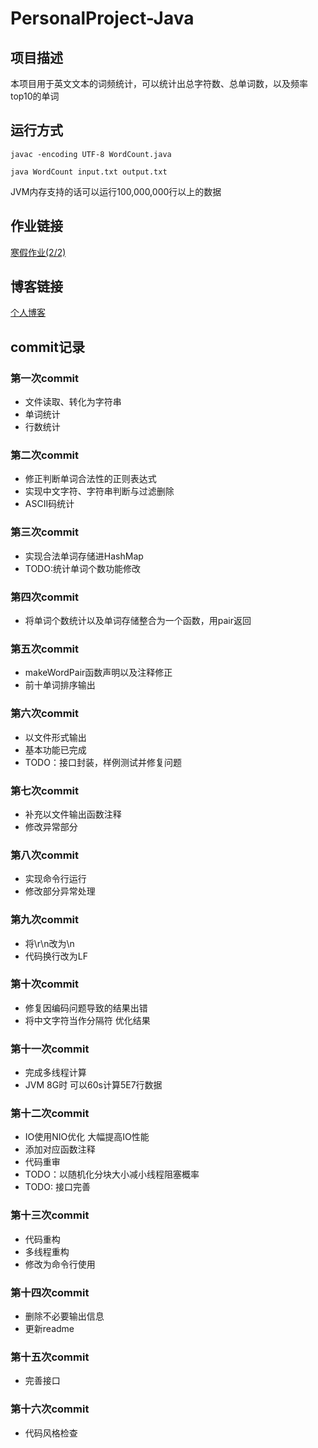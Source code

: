 # PersonalProject-Java
## 项目描述
本项目用于英文文本的词频统计，可以统计出总字符数、总单词数，以及频率top10的单词
## 运行方式
`javac -encoding UTF-8 WordCount.java`

`java WordCount input.txt output.txt`

JVM内存支持的话可以运行100,000,000行以上的数据
## 作业链接
[寒假作业(2/2)](https://www.cnblogs.com/FZU-SE-LYK/p/14464990.html)
## 博客链接
[个人博客](https://www.cnblogs.com/FZU-SE-LYK/)
## commit记录
### 第一次commit
- 文件读取、转化为字符串
- 单词统计
- 行数统计

### 第二次commit
- 修正判断单词合法性的正则表达式
- 实现中文字符、字符串判断与过滤删除
- ASCII码统计

### 第三次commit
- 实现合法单词存储进HashMap
- TODO:统计单词个数功能修改

### 第四次commit
- 将单词个数统计以及单词存储整合为一个函数，用pair返回

### 第五次commit
- makeWordPair函数声明以及注释修正
- 前十单词排序输出

### 第六次commit
- 以文件形式输出
- 基本功能已完成
- TODO：接口封装，样例测试并修复问题

### 第七次commit
- 补充以文件输出函数注释
- 修改异常部分

### 第八次commit
- 实现命令行运行
- 修改部分异常处理

### 第九次commit
- 将\r\n改为\n
- 代码换行改为LF

### 第十次commit
- 修复因编码问题导致的结果出错
- 将中文字符当作分隔符 优化结果

### 第十一次commit
- 完成多线程计算
- JVM 8G时 可以60s计算5E7行数据

### 第十二次commit
- IO使用NIO优化 大幅提高IO性能
- 添加对应函数注释
- 代码重审
- TODO：以随机化分块大小减小线程阻塞概率
- TODO: 接口完善

### 第十三次commit
- 代码重构
- 多线程重构
- 修改为命令行使用

### 第十四次commit
- 删除不必要输出信息
- 更新readme

### 第十五次commit
- 完善接口

### 第十六次commit
- 代码风格检查
